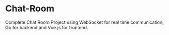 # Chat-Room
Complete Chat Room Project using WebSocket for real time communication, Go for backend and Vue.js for frontend.

